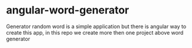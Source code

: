 # angular-word-generator
Generator random word is a simple application but there is angular way to create this app, in this repo we create more then one project above word generator
